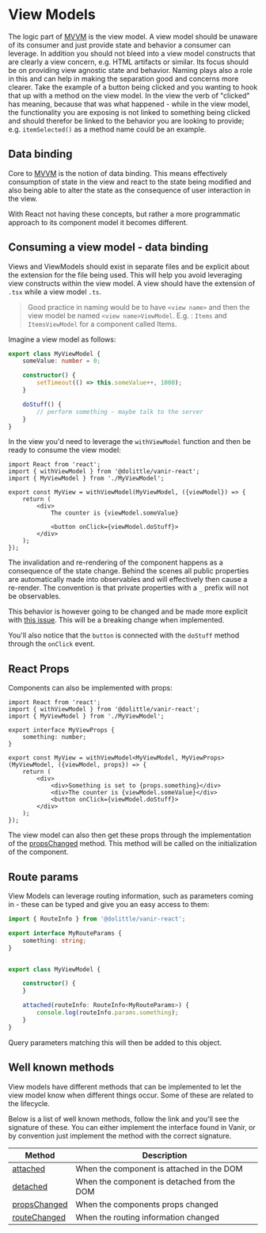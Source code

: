 # View Models

The logic part of [MVVM](https://en.wikipedia.org/wiki/Model–view–viewmodel) is the view model.
A view model should be unaware of its consumer and just provide state and behavior a consumer
can leverage. In addition you should not bleed into a view model constructs that are clearly
a view concern, e.g. HTML artifacts or similar. Its focus should be on providing view agnostic
state and behavior. Naming plays also a role in this and can help in making the separation
good and concerns more clearer. Take the example of a button being clicked and you wanting to
hook that up with a method on the view model. In the view the verb of "clicked" has meaning,
because that was what happened - while in the view model, the functionality you are exposing
is not linked to something being clicked and should therefor be linked to the behavior you
are looking to provide; e.g. `itemSelected()` as a method name could be an example.

## Data binding

Core to [MVVM](https://en.wikipedia.org/wiki/Model–view–viewmodel) is the notion of data binding.
This means effectively consumption of state in the view and react to the state being modified
and also being able to alter the state as the consequence of user interaction in the view.

With React not having these concepts, but rather a more programmatic approach to its component
model it becomes different.

## Consuming a view model - data binding

Views and ViewModels should exist in separate files and be explicit about the extension for the
file being used. This will help you avoid leveraging view constructs within the view model.
A view should have the extension of `.tsx` while a view model `.ts`.

> Good practice in naming would be to have `<view name>` and then the view model be named
> `<view name>ViewModel`. E.g. : `Items` and `ItemsViewModel` for a component called Items.

Imagine a view model as follows:

```typescript
export class MyViewModel {
    someValue: number = 0;

    constructor() {
        setTimeout(() => this.someValue++, 1000);
    }

    doStuff() {
        // perform something - maybe talk to the server
    }
}
```

In the view you'd need to leverage the `withViewModel` function and then be ready to consume
the view model:

```tsx
import React from 'react';
import { withViewModel } from '@dolittle/vanir-react';
import { MyViewModel } from './MyViewModel';

export const MyView = withViewModel(MyViewModel, ({viewModel}) => {
    return (
        <div>
            The counter is {viewModel.someValue}

            <button onClick={viewModel.doStuff}>
        </div>
    );
});
```

The invalidation and re-rendering of the component happens as a consequence of the state change.
Behind the scenes all public properties are automatically made into observables and will effectively
then cause a re-render. The convention is that private properties with a `_` prefix will not be
observables.

This behavior is however going to be changed and be made more explicit with [this issue](https://github.com/dolittle-entropy/vanir/issues/134).
This will be a breaking change when implemented.

You'll also notice that the `button` is connected with the `doStuff` method through the `onClick` event.

## React Props

Components can also be implemented with props:

```tsx
import React from 'react';
import { withViewModel } from '@dolittle/vanir-react';
import { MyViewModel } from './MyViewModel';

export interface MyViewProps {
    something: number;
}

export const MyView = withViewModel<MyViewModel, MyViewProps>(MyViewModel, ({viewModel, props}) => {
    return (
        <div>
            <div>Something is set to {props.something}</div>
            <div>The counter is {viewModel.someValue}</div>
            <button onClick={viewModel.doStuff}>
        </div>
    );
});
```

The view model can also then get these props through the implementation of the [propsChanged](https://github.com/dolittle-entropy/vanir/blob/main/Source/react/mvvm/ICanBeNotifiedWhenPropsChanged.ts) method.
This method will be called on the initialization of the component.

## Route params

View Models can leverage routing information, such as parameters coming in - these can be typed and give you an easy
access to them:

```typescript
import { RouteInfo } from '@dolittle/vanir-react';

export interface MyRouteParams {
    something: string;
}


export class MyViewModel {

    constructor() {
    }

    attached(routeInfo: RouteInfo<MyRouteParams>) {
        console.log(routeInfo.params.something);
    }
}
```

Query parameters matching this will then be added to this object.

## Well known methods

View models have different methods that can be implemented to let the view model know when different
things occur. Some of these are related to the lifecycle.

Below is a list of well known methods, follow the link and you'll see the signature of these.
You can either implement the interface found in Vanir, or by convention just implement the method with
the correct signature.

| Method | Description |
| ------ | ----------- |
| [attached](https://github.com/dolittle-entropy/vanir/blob/main/Source/react/mvvm/ICanBeNotifiedWhenBeingAttached.ts) | When the component is attached in the DOM |
| [detached](https://github.com/dolittle-entropy/vanir/blob/main/Source/react/mvvm/ICanBeNotifiedWhenBeingDetached.ts) | When the component is detached from the DOM |
| [propsChanged](https://github.com/dolittle-entropy/vanir/blob/main/Source/react/mvvm/ICanBeNotifiedWhenPropsChanged.ts) | When the components props changed |
| [routeChanged](https://github.com/dolittle-entropy/vanir/blob/main/Source/react/mvvm/ICanBeNotifiedWhenRouteChanged.ts) | When the routing information changed |
